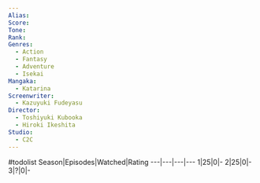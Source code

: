```yaml
---
Alias:
Score:
Tone: 
Rank:
Genres:
  - Action
  - Fantasy
  - Adventure
  - Isekai
Mangaka:
  - Katarina
Screenwriter:
  - Kazuyuki Fudeyasu
Director:
  - Toshiyuki Kubooka
  - Hiroki Ikeshita
Studio:
  - C2C
---
```

#todolist
Season|Episodes|Watched|Rating
---|---|---|---
1|25|0|-
2|25|0|-
3|?|0|-
